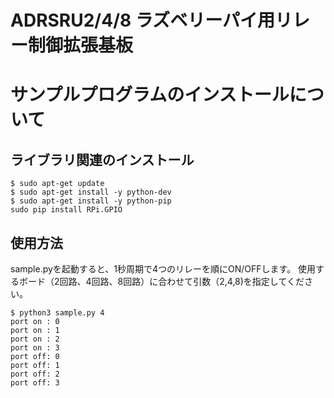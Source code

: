 # ADRSRU2/4/8 ラズベリーパイ用リレー制御拡張基板
# サンプルプログラムのインストールについて


## ライブラリ関連のインストール

```
$ sudo apt-get update
$ sudo apt-get install -y python-dev
$ sudo apt-get install -y python-pip
sudo pip install RPi.GPIO

```

## 使用方法
sample.pyを起動すると、1秒周期で4つのリレーを順にON/OFFします。
使用するボード（2回路、4回路、8回路）に合わせて引数（2,4,8)を指定してください。
```
$ python3 sample.py 4
port on : 0
port on : 1
port on : 2
port on : 3
port off: 0
port off: 1
port off: 2
port off: 3
```
